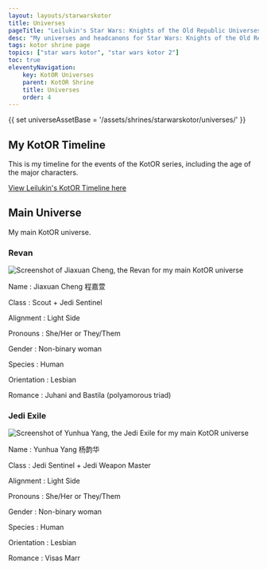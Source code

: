 ```yaml
---
layout: layouts/starwarskotor
title: Universes
pageTitle: "Leilukin's Star Wars: Knights of the Old Republic Universes"
desc: "My universes and headcanons for Star Wars: Knights of the Old Republic series."
tags: kotor shrine page
topics: ["star wars kotor", "star wars kotor 2"]
toc: true
eleventyNavigation:
    key: KotOR Universes
    parent: KotOR Shrine
    title: Universes
    order: 4
---
```

{{ set universeAssetBase = '/assets/shrines/starwarskotor/universes/' }}

## My KotOR Timeline

This is my timeline for the events of the KotOR series, including the age of the major characters.

[View Leilukin's KotOR Timeline here](https://docs.google.com/spreadsheets/d/1xh9QpXBBVYwBNss1ifrLG1Pf7lbm_AhwaCktlbH0Yzo/edit)

## Main Universe

My main KotOR universe.

### Revan

![Screenshot of Jiaxuan Cheng, the Revan for my main KotOR universe]({{universeAssetBase}}myrevan-jiaxuan-cheng.avif)

Name
: Jiaxuan Cheng 程嘉萱

Class
: Scout + Jedi Sentinel

Alignment
: Light Side

Pronouns
: She/Her or They/Them

Gender
: Non-binary woman

Species
: Human

Orientation
: Lesbian

Romance
: Juhani and Bastila (polyamorous triad)

### Jedi Exile

![Screenshot of Yunhua Yang, the Jedi Exile for my main KotOR universe]({{universeAssetBase}}myexile-yunhua-yang.avif)

Name
: Yunhua Yang 杨韵华

Class
: Jedi Sentinel + Jedi Weapon Master

Alignment
: Light Side

Pronouns
: She/Her or They/Them

Gender
: Non-binary woman

Species
: Human

Orientation
: Lesbian

Romance
: Visas Marr
